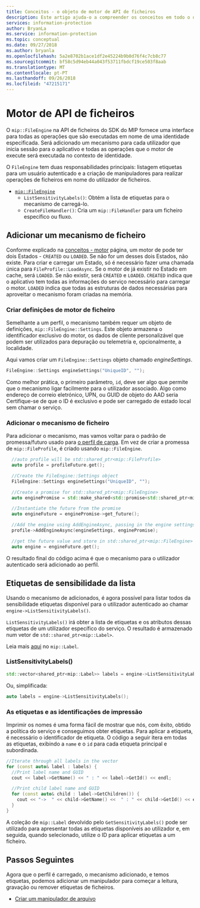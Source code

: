 ```yaml
---
title: Conceitos - o objeto de motor de API de ficheiros
description: Este artigo ajuda-o a compreender os conceitos em todo o objeto de motor de arquivo, o que é criada durante a inicialização do aplicativo.
services: information-protection
author: BryanLa
ms.service: information-protection
ms.topic: conceptual
ms.date: 09/27/2018
ms.author: bryanla
ms.openlocfilehash: 5a2e8702b1ace1df2e45224b9b0d76f4c7cb8c77
ms.sourcegitcommit: bf58c5d94eb44a043f53711fbdcf19ce503f8aab
ms.translationtype: MT
ms.contentlocale: pt-PT
ms.lasthandoff: 09/26/2018
ms.locfileid: "47215171"
---
```

# <a name="file-api-engine"></a>Motor de API de ficheiros

O `mip::FileEngine` na API de ficheiros do SDK do MIP fornece uma interface para todas as operações que são executadas em nome de uma identidade especificada. Será adicionado um mecanismo para cada utilizador que inicia sessão para o aplicativo e todas as operações que o motor de execute será executada no contexto de identidade.

O `FileEngine` tem duas responsabilidades principais: listagem etiquetas para um usuário autenticado e a criação de manipuladores para realizar operações de ficheiros em nome do utilizador de ficheiros. 

- [`mip::FileEngine`](reference/class_mip_fileengine.md)
  - `ListSensitivityLabels()`: Obtém a lista de etiquetas para o mecanismo de carregá-lo.
  - `CreateFileHandler()`: Cria um `mip::FileHandler` para um ficheiro específico ou fluxo.

## <a name="add-a-file-engine"></a>Adicionar um mecanismo de ficheiro

Conforme explicado na [conceitos - motor]() página, um motor de pode ter dois Estados - `CREATED` ou `LOADED`. Se não for um desses dois Estados, não existe. Para criar e carregar um Estado, só é necessário fazer uma chamada única para `FileProfile::LoadAsync`. Se o motor de já existir no Estado em cache, será `LOADED`. Se não existir, será `CREATED` e `LOADED`. `CREATED` indica que o aplicativo tem todas as informações do serviço necessário para carregar o motor. `LOADED` indica que todas as estruturas de dados necessárias para aproveitar o mecanismo foram criadas na memória.

### <a name="create-file-engine-settings"></a>Criar definições de motor de ficheiro

Semelhante a um perfil, o mecanismo também requer um objeto de definições, `mip::FileEngine::Settings`. Este objeto armazena o identificador exclusivo do motor, os dados de cliente personalizável que podem ser utilizados para depuração ou telemetria e, opcionalmente, a localidade.

Aqui vamos criar um `FileEngine::Settings` objeto chamado *engineSettings*. 

```cpp
FileEngine::Settings engineSettings("UniqueID", "");
```

Como melhor prática, o primeiro parâmetro, `id`, deve ser algo que permite que o mecanismo ligar facilmente para o utilizador associado. Algo como endereço de correio eletrónico, UPN, ou GUID de objeto do AAD seria Certifique-se de que o ID é exclusivo e pode ser carregado de estado local sem chamar o serviço.

### <a name="add-the-file-engine"></a>Adicionar o mecanismo de ficheiro

Para adicionar o mecanismo, mas vamos voltar para o padrão de promessa/futuro usado para [o perfil de carga](). Em vez de criar a promessa de `mip::FileProfile`, é criado usando `mip::FileEngine`.

```cpp
  //auto profile will be std::shared_ptr<mip::FileProfile>
  auto profile = profileFuture.get();

  //Create the FileEngine::Settings object
  FileEngine::Settings engineSettings("UniqueID", "");

  //Create a promise for std::shared_ptr<mip::FileEngine>
  auto enginePromise = std::make_shared<std::promise<std::shared_ptr<mip::FileEngine>>>();

  //Instantiate the future from the promise
  auto engineFuture = enginePromise->get_future();

  //Add the engine using AddEngineAsync, passing in the engine settings and the promise
  profile->AddEngineAsync(engineSettings, enginePromise);

  //get the future value and store in std::shared_ptr<mip::FileEngine>
  auto engine = engineFuture.get();
```

O resultado final do código acima é que o mecanismo para o utilizador autenticado será adicionado ao perfil.

## <a name="list-sensitivity-labels"></a>Etiquetas de sensibilidade da lista

Usando o mecanismo de adicionados, é agora possível para listar todos da sensibilidade etiquetas disponível para o utilizador autenticado ao chamar `engine->ListSensitivityLabels()`.

`ListSensitivityLabels()` irá obter a lista de etiquetas e os atributos dessas etiquetas de um utilizador específico do serviço. O resultado é armazenado num vetor de `std::shared_ptr<mip::Label>`.

Leia mais [aqui]() no `mip::Label`.

### <a name="listsensitivitylabels"></a>ListSensitivityLabels()

```cpp
std::vector<shared_ptr<mip::Label>> labels = engine->ListSensitivityLabels();
```

Ou, simplificada:

```cpp
auto labels = engine->ListSensitivityLabels();
```

### <a name="print-the-labels-and-ids"></a>As etiquetas e as identificações de impressão

Imprimir os nomes é uma forma fácil de mostrar que nós, com êxito, obtido a política do serviço e conseguimos obter etiquetas. Para aplicar a etiqueta, é necessário o identificador de etiqueta. O código a seguir itera em todas as etiquetas, exibindo a `name` e o `id` para cada etiqueta principal e subordinada.

```cpp
//Iterate through all labels in the vector
for (const auto& label : labels) {
  //Print label name and GUID
  cout << label->GetName() << " : " << label->GetId() << endl;

  //Print child label name and GUID
  for (const auto& child : label->GetChildren()) {
    cout << "->  " << child->GetName() <<  " : " << child->GetId() << endl;
  }
}
```

A coleção de `mip::Label` devolvido pelo `GetSensitivityLabels()` pode ser utilizado para apresentar todas as etiquetas disponíveis ao utilizador e, em seguida, quando selecionado, utilize o ID para aplicar etiquetas a um ficheiro.

## <a name="next-steps"></a>Passos Seguintes

Agora que o perfil é carregado, o mecanismo adicionado, e temos etiquetas, podemos adicionar um manipulador para começar a leitura, gravação ou remover etiquetas de ficheiros.

- [Criar um manipulador de arquivo]()


